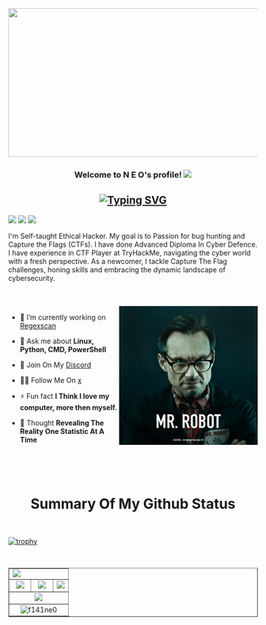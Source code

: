 <img src="https://pbs.twimg.com/profile_banners/1774458507175358464/1715447584/1500x500" style="width: 1900px; height: 300px;">

<h3 align="center">
  Welcome to N E O's profile!
  <img src="https://media.giphy.com/media/hvRJCLFzcasrR4ia7z/giphy.gif" width="28">
</h3>

<!-- Typing SVG  - https://readme-typing-svg.herokuapp.com/demo/ 
leetcode: https://leetcard.jacoblin.cool/ -->
<h2 align="center">
  <a href="https://git.io/typing-svg"><img src="https://readme-typing-svg.demolab.com?font=Inconsolata&size=24&pause=1000&color=44EDF7&center=true&random=false&width=435&lines=I+am+Self+Taught+Ethical+Hacker;I+am+a+OSINT+Enthusiast;I+am+a+Red+Teamer;I+am+a+Blogger+" alt="Typing SVG" /></a>
  </h2>
 

  ![](https://komarev.com/ghpvc/?username=f141ne0&color=6aa6f8)
  <img  src="https://custom-icon-badges.herokuapp.com/chrome-web-store/rating/ogffaloegjglncjfehdfplabnoondfjo?logo=thumbsup&logoColor=white"/></a>
  <img  src="https://custom-icon-badges.herokuapp.com/badge/dynamic/json?logo=graph&logoColor=fff&color=blue&label=total%20contributions&query=%24.totalContributions&url=https%3A%2F%2Fgithub-readme-streak-stats.herokuapp.com%2F%3Fuser%3Df141ne0%26type%3Djson"/></a>
 <br>
  
I'm Self-taught Ethical Hacker. My goal is to Passion for bug hunting and Capture the Flags (CTFs). I have done Advanced Diploma In Cyber Defence. I have experience in CTF Player at TryHackMe, navigating the cyber world with a fresh perspective. As a newcomer, I tackle Capture The Flag challenges, honing skills and embracing the dynamic landscape of cybersecurity.

<br>
<br>

  <img align="right" alt="GIF" src="https://github.com/f141ne0/f141ne0/blob/main/code.gif?raw=true" width="280" height="280" />
  
  
  
- 🔭 I’m currently working on [Regexscan](https://github.com/f141ne0/regexscan)

- 💬 Ask me about **Linux, Python, CMD, PowerShell**

- 📄 Join On My [Discord](https://discord.gg/YSBfz3JnNE)

- 👨‍💻 Follow Me On [x](https://twitter.com/AgentElli0t)

- ⚡ Fun fact **I Think I love my computer, more then myself.**

- 🧠 Thought **Revealing The Reality One Statistic At A Time**
 
 <br>
 <br>
 <br>


<!-- project table -->
  
  <p align="center">
  <h1 align="center">Summary Of My Github Status</h1>
</p>
  
<br/>

 [![trophy](https://github-profile-trophy.vercel.app/?username=f141ne0&theme=onedark)](https://github.com/ryo-ma/github-profile-trophy)

<p align="left"> <a href="https://twitter.com/" target="blank"><img src="https://img.shields.io/twitter/follow/?logo=twitter&style=for-the-badge" alt="" /></a> </p>

<table align="center" border="1">
<tr align="center">
<td colspan="3"><img align="left" src="https://github-readme-stats.vercel.app/api?username=f141ne0&theme=tokyonight&show_icons=true" /></td>
</tr>
<tr align="center">
<td><img src="https://github-readme-stats.vercel.app/api/top-langs/?username=f141ne0&theme=tokyonight&show_icons=true" /></td>
<td><img src="https://github-profile-summary-cards.vercel.app/api/cards/repos-per-language?username=f141ne0&theme=github_dark" /></td>
<td colspan="3"><img src="https://github-profile-summary-cards.vercel.app/api/cards/most-commit-language?username=f141ne0&theme=github_dark"/></td>
</tr>
<tr align="center">
<td colspan="3"><img src="https://github-profile-summary-cards.vercel.app/api/cards/productive-time?username=f141ne0&theme=github_dark"/></td>
</tr>
<tr align="center">
<td colspan="3"><img src="https://github-readme-streak-stats.herokuapp.com/?user=f141ne0&" alt="f141ne0" /></td>
</tr>
</table>
